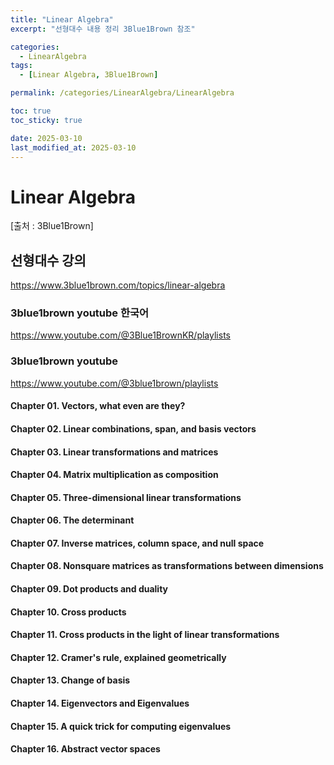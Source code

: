 ```yaml
---
title: "Linear Algebra"
excerpt: "선형대수 내용 정리 3Blue1Brown 참조"

categories:
  - LinearAlgebra
tags:
  - [Linear Algebra, 3Blue1Brown]

permalink: /categories/LinearAlgebra/LinearAlgebra

toc: true
toc_sticky: true

date: 2025-03-10
last_modified_at: 2025-03-10
---
```


# Linear Algebra
[출처 : 3Blue1Brown]


## 선형대수 강의
<https://www.3blue1brown.com/topics/linear-algebra>
### 3blue1brown youtube 한국어
<https://www.youtube.com/@3Blue1BrownKR/playlists>
### 3blue1brown youtube
<https://www.youtube.com/@3blue1brown/playlists>



#### Chapter 01. Vectors, what even are they?

#### Chapter 02. Linear combinations, span, and basis vectors

#### Chapter 03. Linear transformations and matrices

#### Chapter 04. Matrix multiplication as composition

#### Chapter 05. Three-dimensional linear transformations

#### Chapter 06. The determinant

#### Chapter 07. Inverse matrices, column space, and null space

#### Chapter 08. Nonsquare matrices as transformations between dimensions

#### Chapter 09. Dot products and duality

#### Chapter 10. Cross products

#### Chapter 11. Cross products in the light of linear transformations

#### Chapter 12. Cramer's rule, explained geometrically

#### Chapter 13. Change of basis

#### Chapter 14. Eigenvectors and Eigenvalues

#### Chapter 15. A quick trick for computing eigenvalues

#### Chapter 16. Abstract vector spaces